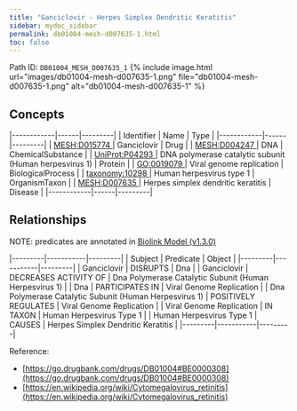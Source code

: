 ```yaml
---
title: "Ganciclovir - Herpes Simplex Dendritic Keratitis"
sidebar: mydoc_sidebar
permalink: db01004-mesh-d007635-1.html
toc: false 
---
```



Path ID: `DB01004_MESH_D007635_1`
{% include image.html url="images/db01004-mesh-d007635-1.png" file="db01004-mesh-d007635-1.png" alt="db01004-mesh-d007635-1" %}

## Concepts

|------------|------|---------|
| Identifier | Name | Type    |
|------------|------|---------|
| <a href="https://identifiers.org/MESH:D015774">MESH:D015774 </a> | Ganciclovir | Drug |
| <a href="https://identifiers.org/MESH:D004247">MESH:D004247 </a> | DNA | ChemicalSubstance |
| <a href="https://identifiers.org/UniProt:P04293">UniProt:P04293 </a> | DNA polymerase catalytic subunit (Human herpesvirus 1) | Protein |
| <a href="https://identifiers.org/GO:0019079">GO:0019079 </a> | Viral genome replication | BiologicalProcess |
| <a href="https://identifiers.org/taxonomy:10298">taxonomy:10298 </a> | Human herpesvirus type 1 | OrganismTaxon |
| <a href="https://identifiers.org/MESH:D007635">MESH:D007635 </a> | Herpes simplex dendritic keratitis | Disease |
|------------|------|---------|

## Relationships


NOTE: predicates are annotated in <a href="https://github.com/biolink/biolink-model/releases/tag/v1.3.0">Biolink Model (v1.3.0)</a>

|---------|-----------|---------|
| Subject | Predicate | Object  |
|---------|-----------|---------|
| Ganciclovir | DISRUPTS | Dna |
| Ganciclovir | DECREASES ACTIVITY OF | Dna Polymerase Catalytic Subunit (Human Herpesvirus 1) |
| Dna | PARTICIPATES IN | Viral Genome Replication |
| Dna Polymerase Catalytic Subunit (Human Herpesvirus 1) | POSITIVELY REGULATES | Viral Genome Replication |
| Viral Genome Replication | IN TAXON | Human Herpesvirus Type 1 |
| Human Herpesvirus Type 1 | CAUSES | Herpes Simplex Dendritic Keratitis |
|---------|-----------|---------|

Reference: 
  - [https://go.drugbank.com/drugs/DB01004#BE0000308](https://go.drugbank.com/drugs/DB01004#BE0000308)
  - [https://en.wikipedia.org/wiki/Cytomegalovirus_retinitis](https://en.wikipedia.org/wiki/Cytomegalovirus_retinitis)
